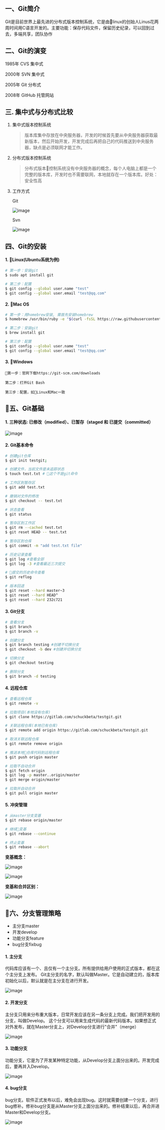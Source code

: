 ## 一、Git简介

Git是目前世界上最先进的分布式版本控制系统，它是由linux的创始人Linus花两周时间用C语言开发的。主要功能：保存代码文件，保留历史纪录，可以回到过去，多端共享，团队协作

## 二、Git的演变

1985年     CVS       集中式

2000年     SVN       集中式

2005年     Git       分布式

2008年     GitHub    托管网站

## 三. 集中式与分布式比较
1. 集中式版本控制系统
    >版本库集中存放在中央服务器，开发的时候首先要从中央服务器获取最新版本，然后开始开发，开发完成后再把自己的代码推送到中央服务器，缺点是必须联网才能工作。

2. 分布式版本控制系统
    > 分布式版本控制系统没有中央服务器的概念，每个人电脑上都是一个完整的版本库，开发时也不需要联网，本地就存在一个版本库。好处：安全性高

3. 工作方式
    
    Git

    ![image](./git_2.png)

     Svn

    ![image](./svn_2.png)

## 四、Git的安装
#### 1. Linux(Ubuntu系统为例)

```sh
# 第一步：安装git
$ sudo apt install git

# 第二步：配置
$ git config --global user.name "test"
$ git config --global user.email "test@qq.com"
```
#### 2. Mac OS

```sh
# 第一步：用homebrew安装, 需首先安装homebrew
$ homebrew /usr/bin/ruby -e "$(curl -fsSL https://raw.githubusercontent.com/Homebrew/install/master/install)"

# 第二步：安装git
$ brew install git

# 第三步：配置
$ git config --global user.name "test"
$ git config --global user.email "test@qq.com"
```
#### 3. Windows

    第一步：官网下载https://git-scm.com/downloads

    第二步：打开Git Bash

    第三步：配置，如Linux和Mac一致

## 五、Git基础
#### 1. 三种状态: 已修改（modified）、已暂存（staged 和 已提交（committed）

![image](./status.png)

#### 2. Git基本命令

```sh
# 创建git仓库
$ git init testgit;

# 创建文件，当前文件是未追踪状态
$ touch test.txt # 这个不是git命令

# 工作区到暂存区
$ git add test.txt

# 撤销对文件的修改
$ git checkout -- test.txt

# 状态查看
$ git status

# 暂存区到工作区
$ git rm --cached test.txt
$ git reset HEAD -- test.txt

# 暂存区到仓库
$ git commit -m "add test.txt file"

# 历史记录查看
$ git log #查看全部
$ git log -3 #查看最近三次提交

# 提交的历史命令查看
$ git reflog

# 版本回退
$ git reset --hard master~3
$ git reset --hard HEAD^
$ git reset --hard 232c721
```

#### 3. Git分支

```sh
# 查看分支
$ git branch
$ git branch -v

# 创建分支
$ git branch testing #创建不切换分支
$ git checkout -b dev #创建并切换分支

# 切换分支
$ git checkout testing

# 删除分支
$ git branch -d testing
```
#### 4. 远程仓库
```sh
# 查看远程仓库
$ git remote -v

# 拉取项目(本地没有仓库)
$ git clone https://gitlab.com/schuckbeta/testgit.git

# 关联远程仓库(本地已有仓库)
$ git remote add origin https://gitlab.com/schuckbeta/testgit.git

# 取消关联远程仓库
$ git remote remove origin

# 推送本地仓库代码到远程仓库
$ git push origin master

# 拉取不自动合并
$ git fetch origin
$ git log -p master..origin/master
$ git merge origin/master

# 拉取并自动合并
$ git pull origin master
```

#### 5. 冲突管理
```sh
# 从master分支变基
$ git rebase origin/master

# 继续变基
$ git rebase --continue

# 终止变基
$ git rebase --abort
```

**变基概念：**

![image](./rebase1.jpg)

![image](./rebase2.jpg)



**变基和合并区别：**

![image](./rebase3.jpg)

## 六、分支管理策略
* 主分支master
* 开发develop
* 功能分支feature
* bug分支fixbug

#### 1. 主分支
代码库应该有一个、且仅有一个主分支。所有提供给用户使用的正式版本，都在这个主分支上发布。 Git主分支的名字，默认叫做Master。它是自动建立的，版本库初始化以后，默认就是在主分支在进行开发。 

![image](./branch1.png)

#### 2. 开发分支
主分支只用来分布重大版本，日常开发应该在另一条分支上完成。我们把开发用的分支，叫做Develop。 这个分支可以用来生成代码的最新代码版本。如果想正式对外发布，就在Master分支上，对Develop分支进行"合并"（merge）

![image](./branch2.png)

#### 3. 功能分支
功能分支，它是为了开发某种特定功能，从Develop分支上面分出来的。开发完成后，要再并入Develop。 

![image](./branch3.png)

#### 4. bug分支
bug分支。软件正式发布以后，难免会出现bug。这时就需要创建一个分支，进行bug修补。修补bug分支是从Master分支上面分出来的。修补结束以后，再合并进Master和Develop分支。

![image](./branch4.png)